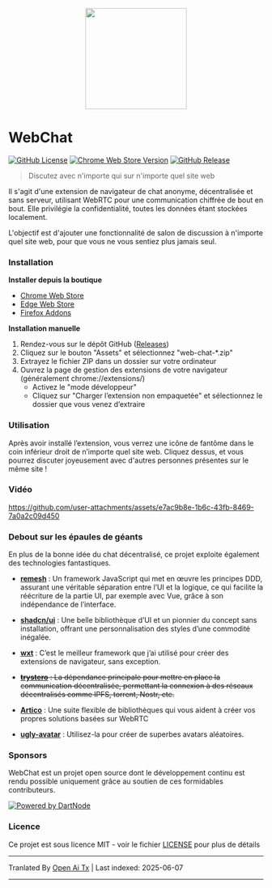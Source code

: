 <p align="center">
  <img src="https://github.com/molvqingtai/WebChat/blob/master/public/logo.png" width="200px"/>
</p>

# WebChat

[![GitHub License](https://img.shields.io/github/license/molvqingtai/WebChat)](https://github.com/molvqingtai/WebChat/blob/master/LICENSE) [![Chrome Web Store Version](https://img.shields.io/chrome-web-store/v/cpaedhbidlpnbdfegakhiamfpndhjpgf)](https://chromewebstore.google.com/detail/webchat/cpaedhbidlpnbdfegakhiamfpndhjpgf) [![GitHub Release](https://img.shields.io/github/v/release/molvqingtai/WebChat)](https://github.com/molvqingtai/WebChat/releases)

> Discutez avec n'importe qui sur n'importe quel site web

Il s'agit d'une extension de navigateur de chat anonyme, décentralisée et sans serveur, utilisant WebRTC pour une communication chiffrée de bout en bout. Elle privilégie la confidentialité, toutes les données étant stockées localement.

L'objectif est d'ajouter une fonctionnalité de salon de discussion à n'importe quel site web, pour que vous ne vous sentiez plus jamais seul.

### Installation

**Installer depuis la boutique**

- [Chrome Web Store](https://chromewebstore.google.com/detail/webchat/cpaedhbidlpnbdfegakhiamfpndhjpgf)
- [Edge Web Store](https://microsoftedge.microsoft.com/addons/detail/mmfdplbomjjlgdffecapcpgjmhfhmiob)
- [Firefox Addons](https://addons.mozilla.org/firefox/addon/webchat/)

**Installation manuelle**

1. Rendez-vous sur le dépôt GitHub ([Releases](https://github.com/molvqingtai/WebChat/releases))
2. Cliquez sur le bouton "Assets" et sélectionnez "web-chat-*.zip"
3. Extrayez le fichier ZIP dans un dossier sur votre ordinateur
4. Ouvrez la page de gestion des extensions de votre navigateur (généralement chrome://extensions/)
   - Activez le "mode développeur"
   - Cliquez sur "Charger l’extension non empaquetée" et sélectionnez le dossier que vous venez d’extraire

### Utilisation

Après avoir installé l’extension, vous verrez une icône de fantôme dans le coin inférieur droit de n’importe quel site web. Cliquez dessus, et vous pourrez discuter joyeusement avec d'autres personnes présentes sur le même site !

### Vidéo

https://github.com/user-attachments/assets/e7ac9b8e-1b6c-43fb-8469-7a0a2c09d450

### Debout sur les épaules de géants

En plus de la bonne idée du chat décentralisé, ce projet exploite également des technologies fantastiques.

- **[remesh](https://github.com/remesh-js/remesh)** : Un framework JavaScript qui met en œuvre les principes DDD, assurant une véritable séparation entre l’UI et la logique, ce qui facilite la réécriture de la partie UI, par exemple avec Vue, grâce à son indépendance de l’interface.

- **[shadcn/ui](https://ui.shadcn.com/)** : Une belle bibliothèque d’UI et un pionnier du concept sans installation, offrant une personnalisation des styles d’une commodité inégalée.

- **[wxt](https://wxt.dev/)** : C’est le meilleur framework que j’ai utilisé pour créer des extensions de navigateur, sans exception.

- ~~**[trystero](https://github.com/dmotz/trystero)** : La dépendance principale pour mettre en place la communication décentralisée, permettant la connexion à des réseaux décentralisés comme IPFS, torrent, Nostr, etc.~~
- **[Artico](https://github.com/matallui/artico)** : Une suite flexible de bibliothèques qui vous aident à créer vos propres solutions basées sur WebRTC

- **[ugly-avatar](https://github.com/txstc55/ugly-avatar)** : Utilisez-la pour créer de superbes avatars aléatoires.

### Sponsors

WebChat est un projet open source dont le développement continu est rendu possible uniquement grâce au soutien de ces formidables contributeurs.

[![Powered by DartNode](https://dartnode.com/branding/DN-Open-Source-sm.png)](https://dartnode.com "Propulsé par DartNode - VPS gratuit pour l'open source")

### Licence

Ce projet est sous licence MIT - voir le fichier [LICENSE](https://github.com/molvqingtai/WebChat/blob/master/LICENSE) pour plus de détails

---

Tranlated By [Open Ai Tx](https://github.com/OpenAiTx/OpenAiTx) | Last indexed: 2025-06-07

---